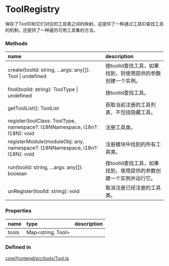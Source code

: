 # ToolRegistry

保存了ToolID和它们对应的工具类之间的映射。这提供了一种通过工具ID查找工具的机制，还提供了一种遍历可用工具集的方法。

### Methods

| name | description |
| :--- | :--- |
| create\(toolId: string, ...args: any\[\]\): Tool \| undefined | 按toolId查找工具，如果找到，则使用提供的参数创建一个实例。 |
| find\(toolId: string\): ToolType \| undefined | 按toolId查找工具。 |
| getToolList\(\): ToolList | 获取当前注册的工具列表，不包括隐藏工具。 |
| register\(toolClass: ToolType, namespace?: I18NNamespace, i18n?: I18N\): void | 注册工具类。 |
| registerModule\(moduleObj: any, namespace?: I18NNamespace, i18n?: I18N\): void | 注册模块中找到的所有工具类。 |
| run\(toolId: string, ...args: any\[\]\): boolean | 按toolId查找工具，如果找到，使用提供的参数创建一个实例并运行它。 |
| unRegister\(toolId: string\): void | 取消注册已经注册的工具类。 |

### Properties

| name | type | description |
| :--- | :--- | :--- |
| tools | Map&lt;string, Tool&gt; |  |

### Defined in

[core/frontend/src/tools/Tool.ts](https://github.com/imodeljs/imodeljs/tree/master/core/frontend/src/tools/Tool.ts#L740)



